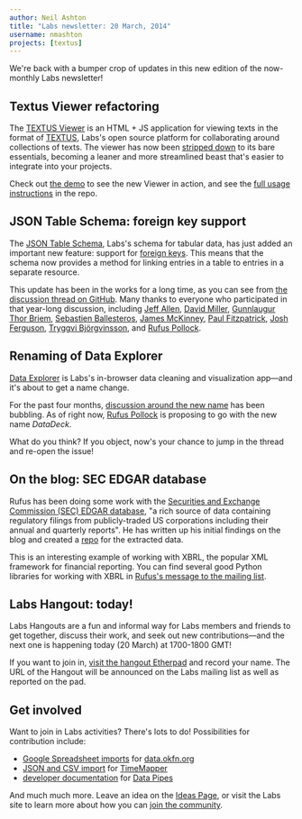 ```yaml
---
author: Neil Ashton
title: "Labs newsletter: 20 March, 2014"
username: nmashton
projects: [textus]
---
```


We're back with a bumper crop of updates in this new edition of the now-monthly Labs newsletter!

## Textus Viewer refactoring

The [TEXTUS Viewer][1] is an HTML + JS application for viewing texts in the format of [TEXTUS][2], Labs's open source platform for collaborating around collections of texts. The viewer has now been [stripped down][3] to its bare essentials, becoming a leaner and more streamlined beast that's easier to integrate into your projects.

Check out [the demo][4] to see the new Viewer in action, and see the [full usage instructions][5] in the repo.

## JSON Table Schema: foreign key support

The [JSON Table Schema][6], Labs's schema for tabular data, has just added an important new feature: support for [foreign keys][7]. This means that the schema now provides a method for linking entries in a table to entries in a separate resource.

This update has been in the works for a long time, as you can see from [the discussion thread on GitHub][8]. Many thanks to everyone who participated in that year-long discussion, including [Jeff Allen][9], [David Miller][10], [Gunnlaugur Thor Briem][11], [Sebastien Ballesteros][12], [James McKinney][13], [Paul Fitzpatrick][14], [Josh Ferguson][15], [Tryggvi Björgvinsson][16], and [Rufus Pollock][17].

## Renaming of Data Explorer

[Data Explorer][18] is Labs's in-browser data cleaning and visualization app—and it's about to get a name change.

For the past four months, [discussion around the new name][19] has been bubbling. As of right now, [Rufus Pollock][20] is proposing to go with the new name *DataDeck*.

What do you think? If you object, now's your chance to jump in the thread and re-open the issue!

## On the blog: SEC EDGAR database

Rufus has been doing some work with the [Securities and Exchange Commission (SEC) EDGAR database][21], "a rich source of data containing regulatory filings from publicly-traded US corporations including their annual and quarterly reports". He has written up his initial findings on the blog and created a [repo][22] for the extracted data.

This is an interesting example of working with XBRL, the popular XML framework for financial reporting. You can find several good Python libraries for working with XBRL in [Rufus's message to the mailing list][23].

## Labs Hangout: today!

Labs Hangouts are a fun and informal way for Labs members and friends to get together, discuss their work, and seek out new contributions—and the next one is happening today (20 March) at 1700-1800 GMT!

If you want to join in, [visit the hangout Etherpad][24] and record your name. The URL of the Hangout will be announced on the Labs mailing list as well as reported on the pad.

## Get involved

Want to join in Labs activities? There's lots to do! Possibilities for contribution include:

* [Google Spreadsheet imports][25] for [data.okfn.org][26]
* [JSON and CSV import][27] for [TimeMapper][28]
* [developer documentation][29] for [Data Pipes][30]

And much much more. Leave an idea on the [Ideas Page][31], or visit the Labs site to learn more about how you can [join the community][32].

[1]:    http://okfnlabs.org/textus-viewer/
[2]:    http://okfnlabs.org/projects/textus/
[3]:    https://github.com/okfn/textus-viewer/issues/5
[4]:    http://okfnlabs.org/textus-viewer/
[5]:    https://github.com/okfn/textus-viewer#usage
[6]:    http://dataprotocols.org/json-table-schema/
[7]:    http://dataprotocols.org/json-table-schema/#foreign-keys
[8]:    https://github.com/dataprotocols/dataprotocols/issues/23
[9]:    http://trestletechnology.net
[10]:   http://deadpansincerity.com
[11]:   https://github.com/gthb
[12]:   http://standardanalytics.io
[13]:   http://opennorth.ca
[14]:   http://robotrebuilt.com/people/paulfitz/
[15]:   https://github.com/besquared
[16]:   https://github.com/tryggvib
[17]:   http://okfnlabs.org/members/rgrp
[18]:   http://okfnlabs.org/projects/data-explorer/
[19]:   https://github.com/okfn/dataexplorer/issues/150
[20]:   http://okfnlabs.org/members/rgrp
[21]:   http://okfnlabs.org/blog/2014/03/04/sec-edgar-database.html
[22]:   https://github.com/datasets/edgar
[23]:   https://lists.okfn.org/pipermail/okfn-labs/2014-March/001337.html
[24]:   http://pad.okfn.org/p/labs-hangouts
[25]:   https://github.com/okfn/data.okfn.org/issues/24
[26]:   http://data.okfn.org
[27]:   https://github.com/okfn/timemapper/issues/107#issuecomment-37631369
[28]:   http://timemapper.okfnlabs.org/
[29]:   https://github.com/okfn/datapipes/issues/107
[30]:   http://datapipes.okfnlabs.org
[31]:   http://okfnlabs.org/ideas/
[32]:   http://okfnlabs.org/join/
